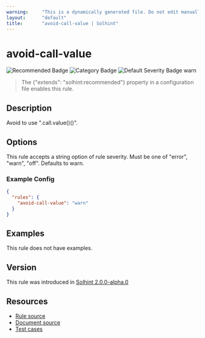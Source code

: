 ```yaml
---
warning:     "This is a dynamically generated file. Do not edit manually."
layout:      "default"
title:       "avoid-call-value | Solhint"
---
```


# avoid-call-value
![Recommended Badge](https://img.shields.io/badge/-Recommended-brightgreen)
![Category Badge](https://img.shields.io/badge/-Security%20Rules-informational)
![Default Severity Badge warn](https://img.shields.io/badge/Default%20Severity-warn-yellow)
> The {"extends": "solhint:recommended"} property in a configuration file enables this rule.


## Description
Avoid to use ".call.value()()".

## Options
This rule accepts a string option of rule severity. Must be one of "error", "warn", "off". Defaults to warn.

### Example Config
```json
{
  "rules": {
    "avoid-call-value": "warn"
  }
}
```


## Examples
This rule does not have examples.

## Version
This rule was introduced in [Solhint 2.0.0-alpha.0](https://github.com/protofire/solhint/blob/v2.0.0-alpha.0)

## Resources
- [Rule source](https://github.com/protofire/solhint/blob/master/lib/rules/security/avoid-call-value.js)
- [Document source](https://github.com/protofire/solhint/blob/master/docs/rules/security/avoid-call-value.md)
- [Test cases](https://github.com/protofire/solhint/blob/master/test/rules/security/avoid-call-value.js)

